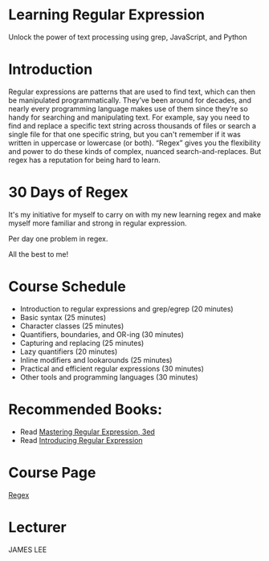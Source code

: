 # Learning Regular Expression
Unlock the power of text processing using grep, JavaScript, and Python

# Introduction
Regular expressions are patterns that are used to find text, which can then be manipulated programmatically. They’ve been around for decades, and nearly every programming language makes use of them since they’re so handy for searching and manipulating text. For example, say you need to find and replace a specific text string across thousands of files or search a single file for that one specific string, but you can't remember if it was written in uppercase or lowercase (or both). “Regex” gives you the flexibility and power to do these kinds of complex, nuanced search-and-replaces. But regex has a reputation for being hard to learn.

# 30 Days of Regex

It's my initiative for myself to carry on with my new learning regex and make myself more familiar and strong in regular expression.

Per day one problem in regex.

All the best to me!

# Course Schedule

+ Introduction to regular expressions and grep/egrep (20 minutes)
+ Basic syntax (25 minutes)
+ Character classes (25 minutes)
+ Quantifiers, boundaries, and OR-ing (30 minutes)
+ Capturing and replacing (25 minutes)
+ Lazy quantifiers (20 minutes)
+ Inline modifiers and lookarounds (25 minutes)
+ Practical and efficient regular expressions (30 minutes)
+ Other tools and programming languages (30 minutes)

# Recommended Books:
+ Read [Mastering Regular Expression, 3ed](https://learning.oreilly.com/library/view/mastering-regular-expressions/0596528124/)
+ Read [Introducing Regular Expression](https://learning.oreilly.com/library/view/introducing-regular-expressions/9781449338879/)

# Course Page
[Regex](https://learning.oreilly.com/live-training/courses/learning-regular-expressions/0636920365082/)

# Lecturer
JAMES LEE
